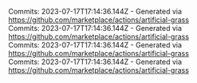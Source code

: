 Commits: 2023-07-17T17:14:36.144Z - Generated via https://github.com/marketplace/actions/artificial-grass
<br>
Commits: 2023-07-17T17:14:36.144Z - Generated via https://github.com/marketplace/actions/artificial-grass
<br>
Commits: 2023-07-17T17:14:36.144Z - Generated via https://github.com/marketplace/actions/artificial-grass
<br>
Commits: 2023-07-17T17:14:36.144Z - Generated via https://github.com/marketplace/actions/artificial-grass
<br>
